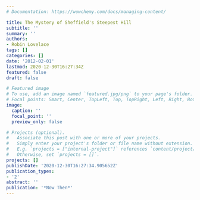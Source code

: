 ```yaml
---
# Documentation: https://wowchemy.com/docs/managing-content/

title: The Mystery of Sheffield's Steepest Hill
subtitle: ''
summary: ''
authors:
- Robin Lovelace
tags: []
categories: []
date: '2012-02-01'
lastmod: 2020-12-30T16:27:34Z
featured: false
draft: false

# Featured image
# To use, add an image named `featured.jpg/png` to your page's folder.
# Focal points: Smart, Center, TopLeft, Top, TopRight, Left, Right, BottomLeft, Bottom, BottomRight.
image:
  caption: ''
  focal_point: ''
  preview_only: false

# Projects (optional).
#   Associate this post with one or more of your projects.
#   Simply enter your project's folder or file name without extension.
#   E.g. `projects = ["internal-project"]` references `content/project/deep-learning/index.md`.
#   Otherwise, set `projects = []`.
projects: []
publishDate: '2020-12-30T16:27:34.905652Z'
publication_types:
- '2'
abstract: ''
publication: '*Now Then*'
---
```

